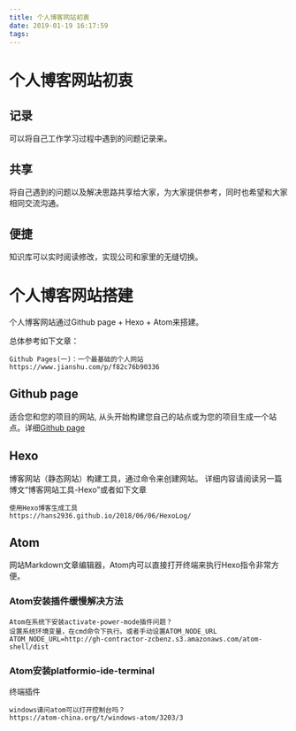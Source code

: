 ```yaml
---
title: 个人博客网站初衷
date: 2019-01-19 16:17:59
tags:
---
```

# 个人博客网站初衷
## 记录
可以将自己工作学习过程中遇到的问题记录来。
## 共享
将自己遇到的问题以及解决思路共享给大家，为大家提供参考，同时也希望和大家相同交流沟通。
## 便捷
知识库可以实时阅读修改，实现公司和家里的无缝切换。
# 个人博客网站搭建
个人博客网站通过Github page + Hexo + Atom来搭建。

总体参考如下文章：
```
Github Pages(一)：一个最基础的个人网站
https://www.jianshu.com/p/f82c76b90336
```

## Github page
适合您和您的项目的网站, 从头开始构建您自己的站点或为您的项目生成一个站点。详细[Github page](https://pages.github.com/)
## Hexo
博客网站（静态网站）构建工具，通过命令来创建网站。
详细内容请阅读另一篇博文“博客网站工具-Hexo”或者如下文章
```
使用Hexo博客生成工具
https://hans2936.github.io/2018/06/06/HexoLog/
```
## Atom
网站Markdown文章编辑器，Atom内可以直接打开终端来执行Hexo指令非常方便。
### Atom安装插件缓慢解决方法
```
Atom在系统下安装activate-power-mode插件问题？
设置系统环境变量，在cmd命令下执行。或者手动设置ATOM_NODE_URL
ATOM_NODE_URL=http://gh-contractor-zcbenz.s3.amazonaws.com/atom-shell/dist
```
### Atom安装platformio-ide-terminal
终端插件
```
windows请问atom可以打开控制台吗？
https://atom-china.org/t/windows-atom/3203/3
```
